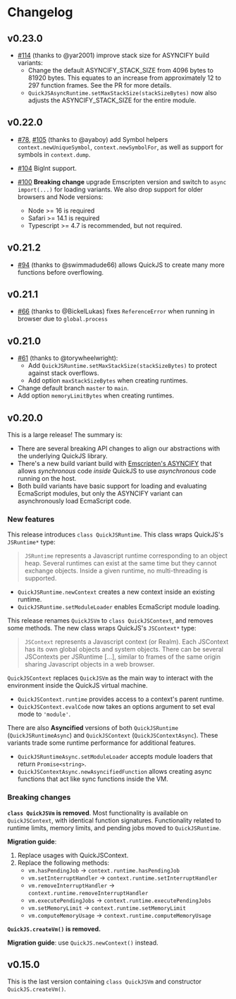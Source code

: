 # Changelog

## v0.23.0

- [#114](https://github.com/justjake/quickjs-emscripten/pull/114) (thanks to @yar2001) improve stack size for ASYNCIFY build variants:
  - Change the default ASYNCIFY_STACK_SIZE from 4096 bytes to 81920 bytes. This equates to an increase from approximately 12 to 297 function frames. See the PR for more details.
  - `QuickJSAsyncRuntime.setMaxStackSize(stackSizeBytes)` now also adjusts the ASYNCIFY_STACK_SIZE for the entire module.

## v0.22.0

- [#78](https://github.com/justjake/quickjs-emscripten/pull/78), [#105](https://github.com/justjake/quickjs-emscripten/pull/105) (thanks to @ayaboy) add Symbol helpers `context.newUniqueSymbol`, `context.newSymbolFor`, as well as support for symbols in `context.dump`.
- [#104](https://github.com/justjake/quickjs-emscripten/pull/104) BigInt support.
- [#100](https://github.com/justjake/quickjs-emscripten/pull/100) **Breaking change** upgrade Emscripten version and switch to `async import(...)` for loading variants.
  We also drop support for older browsers and Node versions:

  - Node >= 16 is required
  - Safari >= 14.1 is required
  - Typescript >= 4.7 is recommended, but not required.

## v0.21.2

- [#94](https://github.com/justjake/quickjs-emscripten/pull/94) (thanks to @swimmadude66) allows QuickJS to create many more functions before overflowing.

## v0.21.1

- [#66](https://github.com/justjake/quickjs-emscripten/pull/66) (thanks to @BickelLukas) fixes `ReferenceError` when running in browser due to `global.process`

## v0.21.0

- [#61](https://github.com/justjake/quickjs-emscripten/pull/61) (thanks to @torywheelwright):
  - Add `QuickJSRuntime.setMaxStackSize(stackSizeBytes)` to protect against stack overflows.
  - Add option `maxStackSizeBytes` when creating runtimes.
- Change default branch `master` to `main`.
- Add option `memoryLimitBytes` when creating runtimes.

## v0.20.0

This is a large release! The summary is:

- There are several breaking API changes to align our abstractions with the
  underlying QuickJS library.
- There's a new build variant build with [Emscripten's
  ASYNCIFY](https://emscripten.org/docs/porting/asyncify.html) that allows
  _synchronous_ code _inside_ QuickJS to use _asynchronous_ code running on the
  host.
- Both build variants have basic support for loading and evaluating EcmaScript
  modules, but only the ASYNCIFY variant can asynchronously load EcmaScript code.

### New features

This release introduces `class QuickJSRuntime`. This class wraps QuickJS's `JSRuntime*` type:

> `JSRuntime` represents a Javascript runtime corresponding to an object heap.
> Several runtimes can exist at the same time but they cannot exchange objects.
> Inside a given runtime, no multi-threading is supported.

- `QuickJSRuntime.newContext` creates a new context inside an existing runtime.
- `QuickJSRuntime.setModuleLoader` enables EcmaScript module loading.

This release renames `QuickJSVm` to `class QuickJSContext`, and removes some methods.
The new class wraps QuickJS's `JSContext*` type:

> `JSContext` represents a Javascript context (or Realm). Each JSContext has its
> own global objects and system objects. There can be several JSContexts per
> JSRuntime \[...], similar to frames of the same origin
> sharing Javascript objects in a web browser.

`QuickJSContext` replaces `QuickJSVm` as the main way to interact with the
environment inside the QuickJS virtual machine.

- `QuickJSContext.runtime` provides access to a context's parent runtime.
- `QuickJSContext.evalCode` now takes an options argument to set eval mode
  to `'module'`.

There are also **Asyncified** versions of both `QuickJSRuntime` (`QuickJSRuntimeAsync`) and `QuickJSContext` (`QuickJSContextAsync`). These variants trade some runtime performance for additional features.

- `QuickJSRuntimeAsync.setModuleLoader` accepts module loaders that return
  `Promise<string>`.
- `QuickJSContextAsync.newAsyncifiedFunction` allows creating async functions that
  act like sync functions inside the VM.

### Breaking changes

**`class QuickJSVm` is removed**. Most functionality is available on
`QuickJSContext`, with identical function signatures. Functionality related to
runtime limits, memory limits, and pending jobs moved to `QuickJSRuntime`.

**Migration guide**:

1. Replace usages with QuickJSContext.
2. Replace the following methods:
   - `vm.hasPendingJob` -> `context.runtime.hasPendingJob`
   - `vm.setInterruptHandler` -> `context.runtime.setInterruptHandler`
   - `vm.removeInterruptHandler` -> `context.runtime.removeInterruptHandler`
   - `vm.executePendingJobs` -> `context.runtime.executePendingJobs`
   - `vm.setMemoryLimit` -> `context.runtime.setMemoryLimit`
   - `vm.computeMemoryUsage` -> `context.runtime.computeMemoryUsage`

**`QuickJS.createVm()` is removed.**

**Migration guide**: use `QuickJS.newContext()` instead.

## v0.15.0

This is the last version containing `class QuickJSVm` and constructor
`QuickJS.createVm()`.
